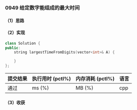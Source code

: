 ### 0949 给定数字能组成的最大时间

#### （1）思路

#### （2）实现

```cpp
class Solution {
public:
    string largestTimeFromDigits(vector<int>& A) {

    }
};
```

| 提交结果 | 执行用时 (pctl%) | 内存消耗 (pctl%) | 语言 |
|:---------|:-----------------|:-----------------|:-----|
| 通过     |  ms (%)   |  MB (%)  | cpp  |

#### （3）收获
